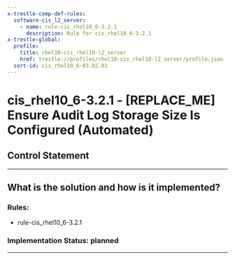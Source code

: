 ```yaml
---
x-trestle-comp-def-rules:
  software-cis_l2_server:
    - name: rule-cis_rhel10_6-3.2.1
      description: Rule for cis_rhel10_6-3.2.1
x-trestle-global:
  profile:
    title: rhel10-cis_rhel10-l2_server
    href: trestle://profiles/rhel10-cis_rhel10-l2_server/profile.json
  sort-id: cis_rhel10_6-03.02.01
---
```


# cis_rhel10_6-3.2.1 - \[REPLACE_ME\] Ensure Audit Log Storage Size Is Configured (Automated)

## Control Statement

______________________________________________________________________

## What is the solution and how is it implemented?

<!-- For implementation status enter one of: implemented, partial, planned, alternative, not-applicable -->

<!-- Note that the list of rules under ### Rules: is read-only and changes will not be captured after assembly to JSON -->

<!-- Add control implementation description here for control: cis_rhel10_6-3.2.1 -->

### Rules:

  - rule-cis_rhel10_6-3.2.1

### Implementation Status: planned

______________________________________________________________________
